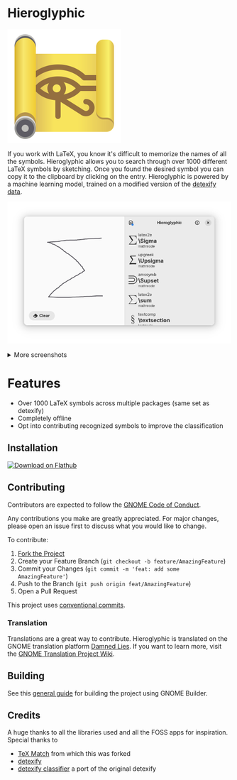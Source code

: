# Hieroglyphic

![Hieroglyphic](data/icons/io.github.finefindus.Hieroglyphic.svg)

If you work with LaTeX, you know it's difficult to memorize the names of all the symbols. Hieroglyphic allows you to search through over 1000 different LaTeX symbols by sketching. Once you found the desired symbol you can copy it to the clipboard by clicking on the entry.
Hieroglyphic is powered by a machine learning model, trained on a modified version of the [detexify data](https://github.com/kirel/detexify-data).



![Main Page](data/resources/screenshots/window.png)

<details>
  <summary>More screenshots</summary>

![Placeholder](data/resources/screenshots/placeholder.png)

</details>

# Features

- Over 1000 LaTeX symbols across multiple packages (same set as detexify)
- Completely offline
- Opt into contributing recognized symbols to improve the classification

## Installation

<a href='https://flathub.org/apps/details/io.github.finefindus.Hieroglyphic'><img width='240' alt='Download on Flathub' src='https://flathub.org/api/badge?locale=en&light'/></a>

## Contributing

Contributors are expected to follow the [GNOME Code of Conduct](https://conduct.gnome.org/).

Any contributions you make are greatly appreciated. For major changes, please open an issue first to discuss what you would like to change.

To contribute:

1. [Fork the Project](https://github.com/FineFindus/Hieroglyphic/fork)
2. Create your Feature Branch (`git checkout -b feature/AmazingFeature`)
3. Commit your Changes (`git commit -m 'feat: add some AmazingFeature'`)
4. Push to the Branch (`git push origin feat/AmazingFeature`)
5. Open a Pull Request

This project uses [conventional commits](https://www.conventionalcommits.org/).

### Translation

Translations are a great way to contribute. Hieroglyphic is translated on the GNOME translation platform [Damned Lies](https://l10n.gnome.org/module/hieroglyphic). 
If you want to learn more, visit the [GNOME Translation Project Wiki](https://wiki.gnome.org/TranslationProject).

## Building

See this [general guide](https://wiki.gnome.org/Newcomers/BuildProject) for building the project using GNOME Builder.

## Credits

A huge thanks to all the libraries used and all the FOSS apps for inspiration. Special thanks to

- [TeX Match](https://github.com/zoeyfyi/TeX-Match) from which this was forked
- [detexify](https://detexify.kirelabs.org/classify.html)
- [detexify classifier](https://github.com/zoeyfyi/detexify-rust) a port of the original detexify
